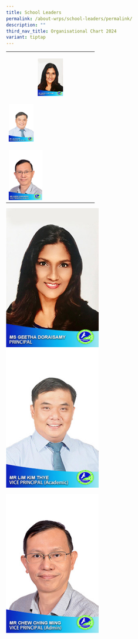 ```yaml
---
title: School Leaders
permalink: /about-wrps/school-leaders/permalink/
description: ""
third_nav_title: Organisational Chart 2024
variant: tiptap
---
```

<p></p><table><tbody><tr><th rowspan="1" colspan="3"><p></p><div class="isomer-image-wrapper"><img style="width: 30%;" height="auto" width="100%" alt="" src="/images/Staff/1__Ms_Geetha_Doraisamy__Principal_.jpg"></div></th></tr><tr><td rowspan="1" colspan="3"><p></p><div class="isomer-image-wrapper"><img style="width: 30%;" height="auto" width="100%" alt="" src="/images/Staff/2__Mr_Lim_Kim_Thye__VP_Acad_.jpg"></div></td></tr><tr><td rowspan="1" colspan="3"><p></p><div class="isomer-image-wrapper"><img style="width: 40%;" height="auto" width="100%" alt="" src="/images/Staff/3__Mr_Chew_Ching_Ming__VP_Admin_.jpg"></div></td></tr></tbody></table><div class="isomer-image-wrapper"><img style="width: 50%;" height="auto" width="100%" alt="" src="/images/Staff/1__Ms_Geetha_Doraisamy__Principal_.jpg"></div><div class="isomer-image-wrapper"><img style="width: 50%;" height="auto" width="100%" alt="" src="/images/Staff/2__Mr_Lim_Kim_Thye__VP_Acad_.jpg"></div><p></p><p></p><div class="isomer-image-wrapper"><img style="width: 50%;" height="auto" width="100%" alt="" src="/images/Staff/3__Mr_Chew_Ching_Ming__VP_Admin_.jpg"></div><p></p><p></p>